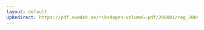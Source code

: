 ```yaml
---
layout: default
UpRedirect: https://pdf.swedeb.se/riksdagen-volumeG-pdf/200001/reg_200001/reg_200001_0416.pdf
---
```


